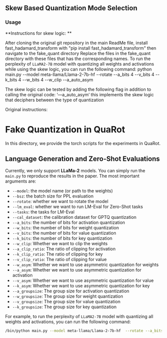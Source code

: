 ## Skew Based Quantization Mode Selection
### Usage
**Instructions for skew logic: **

After cloning the original git repository in the main ReadMe file, install fast_hadamard_transform with "pip install fast_hadamard_transform" then navigate to the fake_quant directory 
Replace the files in the fake_quant directory with these files that has the corresponding names.
To run the perplexity of `LLaMA2-7B` model with quantizing all weights and activations while using the skew logic, you can run the following command:
python main.py --model meta-llama/Llama-2-7b-hf  --rotate --a_bits 4 --v_bits 4 --k_bits 4 --w_bits 4 --w_clip --a_auto_asym 


The skew logic can be tested by adding the following flag in addition to calling the original code: 
‘—a_auto_asym’ this implements the skew logic that deciphers between the type of quantization 



Original instructions: 

# Fake Quantization in QuaRot
In this directory, we provide the torch scripts for the experiments in QuaRot. 

## Language Generation and Zero-Shot Evaluations
Currently, we only support **LLaMa-2** models. You can simply run the `main.py` to reproduce the results in the paper. The most important arguments are:

- `--model`: the model name (or path to the weights)
- `--bsz`: the batch size for PPL evaluation
- `--rotate`: whether we want to rotate the model
- `--lm_eval`: whether we want to run LM-Eval for Zero-Shot tasks
- `--tasks`: the tasks for LM-Eval
- `--cal_dataset`: the calibration dataset for GPTQ quantization
- `--a_bits`: the number of bits for activation quantization
- `--w_bits`: the number of bits for weight quantization
- `--v_bits`: the number of bits for value quantization
- `--k_bits`: the number of bits for key quantization
- `--w_clip`: Whether we want to clip the weights
- `--a_clip_ratio`: The ratio of clipping for activation
- `--k_clip_ratio`: The ratio of clipping for key
- `--v_clip_ratio`: The ratio of clipping for value
- `--w_asym`: Whether we want to use asymmetric quantization for weights
- `--a_asym`: Whether we want to use asymmetric quantization for activation
- `--v_asym`: Whether we want to use asymmetric quantization for value
- `--k_asym`: Whether we want to use asymmetric quantization for key
- `--a_groupsize`: The group size for activation quantization
- `--w_groupsize`: The group size for weight quantization
- `--v_groupsize`: The group size for value quantization
- `--k_groupsize`: The group size for key quantization
  
For example, to run the perplexity of `LLaMA2-7B` model with quantizing all weights and activations, you can run the following command:

```bash
/bin/python main.py --model meta-llama/Llama-2-7b-hf  --rotate --a_bits 4 --v_bits 4 --k_bits 4 --w_bits 4 --w_clip
```


